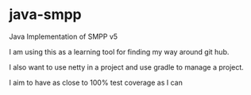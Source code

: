 java-smpp
=========

Java Implementation of SMPP v5

I am using this as a learning tool for finding my way around git hub.

I also want to use netty in a project and use gradle to manage a project.

I aim to have as close to 100% test coverage as I can



